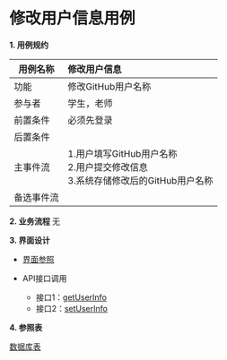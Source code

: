 # 修改用户信息用例
**1. 用例规约**

|用例名称|修改用户信息|
|-------|:-------------|
|功能|修改GitHub用户名称|
|参与者|学生，老师|
|前置条件|必须先登录|
|后置条件| |
|主事件流| 1.用户填写GitHub用户名称 <br/> 2.用户提交修改信息 <br/>3.系统存储修改后的GitHub用户名称|
|备选事件流||

 **2. 业务流程**
无

 **3. 界面设计**
- [界面参照](https://white12138.github.io/is_analysis/test6/web/github.html)

- API接口调用
    - 接口1：[getUserInfo](https://github.com/white12138/is_analysis/blob/master/test6/%E6%8E%A5%E5%8F%A3/getUserInfo.md)
    - 接口2：[setUserInfo](https://github.com/white12138/is_analysis/blob/master/test6/%E6%8E%A5%E5%8F%A3/setUserInfo.md)
    
 **4. 参照表** 
 
 [数据库表](https://github.com/white12138/is_analysis/blob/master/test6/shujuku/README.md)

